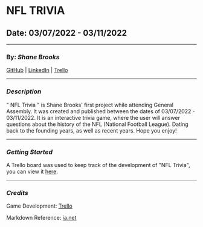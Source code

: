 # NFL TRIVIA

## Date: 03/07/2022 - 03/11/2022
***
### By: ***Shane Brooks***

[GitHub](https://github.com/SDBrooks) | [LinkedIn](https://www.linkedin.com/in/shane-brooks-86175a228/?trk=people-guest_people_search-card) | [Trello](https://trello.com/b/wylFA3fR/nfl-trivia-trello-board)
***

### ***Description***
" NFL Trivia " is Shane Brooks' first project while attending General Assembly. It was created and published between the dates of 03/07/2022 - 03/11/2022. It is an interactive trivia game, where the user will answer questions about the history of the NFL (National Football League). Dating back to the founding years, as well as recent years. Hope you enjoy!
***

### ***Getting Started***

A Trello board was used to keep track of the development of "NFL Trivia", you can view it [here](https://trello.com/b/wylFA3fR/nfl-trivia-trello-board).
***
### ***Credits***
Game Development: [Trello](https://trello.com/b/wylFA3fR/nfl-trivia-trello-board)

Markdown Reference: [ia.net](https://ia.net/writer/support/general/markdown-guide)


